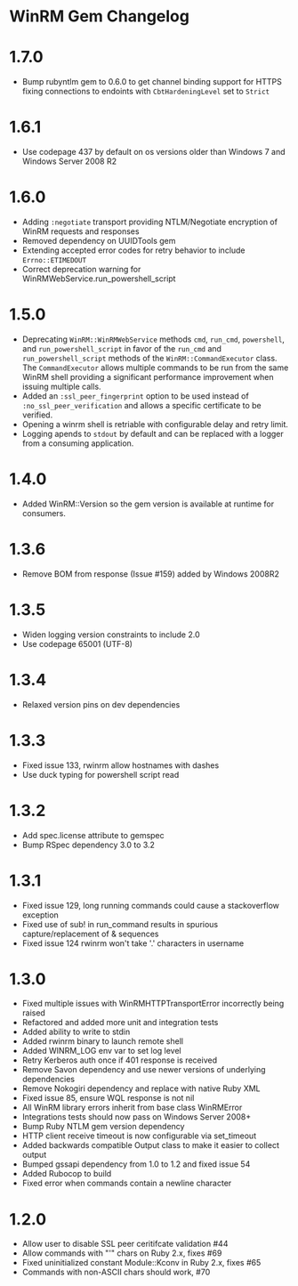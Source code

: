 # WinRM Gem Changelog

# 1.7.0
- Bump rubyntlm gem to 0.6.0 to get channel binding support for HTTPS fixing connections to endoints with `CbtHardeningLevel` set to `Strict`

# 1.6.1
- Use codepage 437 by default on os versions older than Windows 7 and Windows Server 2008 R2

# 1.6.0
- Adding `:negotiate` transport providing NTLM/Negotiate encryption of WinRM requests and responses
- Removed dependency on UUIDTools gem
- Extending accepted error codes for retry behavior to include `Errno::ETIMEDOUT`
- Correct deprecation warning for WinRMWebService.run_powershell_script

# 1.5.0
- Deprecating `WinRM::WinRMWebService` methods `cmd`, `run_cmd`, `powershell`, and `run_powershell_script` in favor of the `run_cmd` and `run_powershell_script` methods of the `WinRM::CommandExecutor` class. The `CommandExecutor` allows multiple commands to be run from the same WinRM shell providing a significant performance improvement when issuing multiple calls.
- Added an `:ssl_peer_fingerprint` option to be used instead of `:no_ssl_peer_verification` and allows a specific certificate to be verified.
- Opening a winrm shell is retriable with configurable delay and retry limit.
- Logging apends to `stdout` by default and can be replaced with a logger from a consuming application.

# 1.4.0
- Added WinRM::Version so the gem version is available at runtime for consumers.

# 1.3.6
- Remove BOM from response (Issue #159) added by Windows 2008R2

# 1.3.5
- Widen logging version constraints to include 2.0
- Use codepage 65001 (UTF-8)

# 1.3.4
- Relaxed version pins on dev dependencies

# 1.3.3
- Fixed issue 133, rwinrm allow hostnames with dashes
- Use duck typing for powershell script read

# 1.3.2
- Add spec.license attribute to gemspec
- Bump RSpec dependency 3.0 to 3.2

# 1.3.1
- Fixed issue 129, long running commands could cause a stackoverflow exception
- Fixed use of sub! in run_command results in spurious capture/replacement of \& sequences
- Fixed issue 124 rwinrm won't take '.' characters in username

# 1.3.0
- Fixed multiple issues with WinRMHTTPTransportError incorrectly being raised
- Refactored and added more unit and integration tests
- Added ability to write to stdin
- Added rwinrm binary to launch remote shell
- Added WINRM_LOG env var to set log level
- Retry Kerberos auth once if 401 response is received
- Remove Savon dependency and use newer versions of underlying dependencies
- Remove Nokogiri dependency and replace with native Ruby XML
- Fixed issue 85, ensure WQL response is not nil
- All WinRM library errors inherit from base class WinRMError
- Integrations tests should now pass on Windows Server 2008+
- Bump Ruby NTLM gem version dependency
- HTTP client receive timeout is now configurable via set_timeout
- Added backwards compatible Output class to make it easier to collect output
- Bumped gssapi dependency from 1.0 to 1.2 and fixed issue 54
- Added Rubocop to build
- Fixed error when commands contain a newline character

# 1.2.0
- Allow user to disable SSL peer ceritifcate validation #44
- Allow commands with "'" chars on Ruby 2.x, fixes #69
- Fixed uninitialized constant Module::Kconv in Ruby 2.x, fixes #65
- Commands with non-ASCII chars should work, #70
